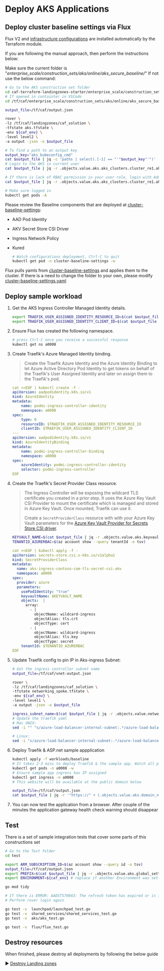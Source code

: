 # Deploy AKS Applications

## Deploy cluster baseline settings via Flux

Flux V2 and [infrastructure configurations](../../cluster-baseline-settings) are installed automatically by the Terraform module.

If you are following the manual approach, then perform the instructions below:

Make sure the current folder is "*enterprise_scale/construction_sets/aks/online/aks_secure_baseline/*"
If not use the below command:

  ```bash
  # Go to the AKS construction set folder
  cd caf-terraform-landingzones-starter/enterprise_scale/construction_sets/aks/online/aks_secure_baseline/
  # If opened in containter in VSCode
  cd /tf/caf/enterprise_scale/construction_sets/aks/online/aks_secure_baseline/
  ```

  ```bash
  output_file=/tf/caf/output.json

  rover \
  -lz /tf/caf/landingzones/caf_solution \
  -tfstate aks.tfstate \
  -env ${caf_env} \
  -level level2 \
  -a output -json -o $output_file

  # To find a path to an output key
  output_key="aks_kubeconfig_cmd"
  cat $output_file | jq -c 'paths | select(.[-1] == "'"$output_key"'")'
  # Login to the AKS in current user
  cat $output_file | jq -r .objects.value.aks.aks_clusters.cluster_re1.aks_kubeconfig_cmd | bash

  # If there is lack of RBAC permission in your user role, login with Admin (not recommended for Production)
  cat $output_file | jq -r .objects.value.aks.aks_clusters.cluster_re1.aks_kubeconfig_admin_cmd | bash

  # Make sure logged in
  kubectl get pods -A
  ```


Please review the Baseline components that are deployed at [cluster-baseline-settings](../../cluster-baseline-settings):

- AAD Pod Identity
- AKV Secret Store CSI Driver
- Ingress Network Policy
- Kured


  ```bash
  # Watch configurations deployment, Ctrl-C to quit
  kubectl get pod -n cluster-baseline-settings -w
  ```

Flux pulls yamls from [cluster-baseline-settings](../../cluster-baseline-settings) and applies them to the cluster.
If there is a need to change the folder to your own, please modify [cluster-baseline-settings.yaml](../flux/cluster-baseline-settings.yaml)

## Deploy sample workload

1. Get the AKS Ingress Controller Managed Identity details.

    ```bash
    export TRAEFIK_USER_ASSIGNED_IDENTITY_RESOURCE_ID=$(cat $output_file | jq -r .objects.value.aks.managed_identities.ingress.id)
    export TRAEFIK_USER_ASSIGNED_IDENTITY_CLIENT_ID=$(cat $output_file | jq -r .objects.value.aks.managed_identities.ingress.client_id)
    ```

1. Ensure Flux has created the following namespace.

    ```bash
    # press Ctrl-C once you receive a successful response
    kubectl get ns a0008
    ```

1. Create Traefik's Azure Managed Identity binding.

   > Create the Traefik Azure Identity and the Azure Identity Binding to let Azure Active Directory Pod Identity to get tokens on behalf of the Traefik's User Assigned Identity and later on assign them to the Traefik's pod.

    ```yaml
    cat <<EOF | kubectl create -f -
    apiVersion: aadpodidentity.k8s.io/v1
    kind: AzureIdentity
    metadata:
        name: podmi-ingress-controller-identity
        namespace: a0008
    spec:
        type: 0
        resourceID: $TRAEFIK_USER_ASSIGNED_IDENTITY_RESOURCE_ID
        clientID: $TRAEFIK_USER_ASSIGNED_IDENTITY_CLIENT_ID
    ---
    apiVersion: aadpodidentity.k8s.io/v1
    kind: AzureIdentityBinding
    metadata:
        name: podmi-ingress-controller-binding
        namespace: a0008
    spec:
        azureIdentity: podmi-ingress-controller-identity
        selector: podmi-ingress-controller
    EOF
    ```

1. Create the Traefik's Secret Provider Class resource.

   > The Ingress Controller will be exposing the wildcard TLS certificate you created in a prior step. It uses the Azure Key Vault CSI Provider to mount the certificate which is managed and stored in Azure Key Vault. Once mounted, Traefik can use it.
   >
   > Create a `SecretProviderClass` resource with with your Azure Key Vault parameters for the [Azure Key Vault Provider for Secrets Store CSI driver](https://github.com/Azure/secrets-store-csi-driver-provider-azure).

    ```bash
    KEYVAULT_NAME=$(cat $output_file | jq -r .objects.value.aks.keyvaults.secrets.name)
    TENANTID_AZURERBAC=$(az account show --query tenantId -o tsv)
    ```
    ```yaml
    cat <<EOF | kubectl apply -f -
    apiVersion: secrets-store.csi.x-k8s.io/v1alpha1
    kind: SecretProviderClass
    metadata:
      name: aks-ingress-contoso-com-tls-secret-csi-akv
      namespace: a0008
    spec:
      provider: azure
      parameters:
        usePodIdentity: "true"
        keyvaultName: $KEYVAULT_NAME
        objects:  |
          array:
            - |
              objectName: wildcard-ingress
              objectAlias: tls.crt
              objectType: cert
            - |
              objectName: wildcard-ingress
              objectAlias: tls.key
              objectType: secret
        tenantId: $TENANTID_AZURERBAC
    EOF

2. Update Traefik config to pin IP in Aks-ingress Subnet:
    ```bash
    # Get the ingress controller subnet name
    output_file=/tf/caf/vnet-output.json

    rover \
    -lz /tf/caf/landingzones/caf_solution \
    -tfstate networking_spoke.tfstate \
    -env ${caf_env} \
    -level level1 \
    -a output -json -o $output_file

    ingress_subnet_name=$(cat $output_file | jq -r .objects.value.networking_spoke.vnets.vnet_aks_re1.subnets.aks_ingress.name)
    # Update the traefik yaml
    # Mac UNIX:
    sed -i "" "s/azure-load-balancer-internal-subnet:.*/azure-load-balancer-internal-subnet:\ ${ingress_subnet_name}/g" workloads/baseline/traefik.yaml

    # Linux:
    sed -i "s/azure-load-balancer-internal-subnet:.*/azure-load-balancer-internal-subnet:\ ${ingress_subnet_name}/g" workloads/baseline/traefik.yaml
    ```

3. Deploy Traefik & ASP.net sample appplication
    ```bash
    kubectl apply -f workloads/baseline
    # It takes 2-3 mins to deploy Traefik & the sample app. Watch all pods to be provision with:
    kubectl get pods -n a0008 -w
    # Ensure sample app ingress has IP assigned
    kubectl get ingress -n a0008
    # This website will be available at the public domain below

    output_file=/tf/caf/output.json
    cat $output_file | jq -r '"https://" + (.objects.value.aks.domain_name_registrations.random_domain.dns_domain_registration_name)'
    ```

4. You can now test the application from a browser. After couple of the minutes the application gateway health check warning should disappear



## Test


There is a set of sample integration tests that cover some parts of this constructions set


```bash
# Go to the Test folder
cd test

export ARM_SUBSCRIPTION_ID=$(az account show --query id -o tsv)
output_file=/tf/caf/output.json
export PREFIX=$(cat $output_file | jq -r .objects.value.aks.global_settings.prefixes[0])
export ENVIRONMENT=${caf_env} # replace if another Environment was set in the rover, default is sandpit

go mod tidy

# If there is ERROR: AADSTS70043: The refresh token has expired or is invalid due to sign-in frequency checks by conditional access
# Perform rover login again

go test -v  launchpad/launchpad_test.go
go test -v  shared_services/shared_services_test.go
go test -v  aks/aks_test.go

go test -v  flux/flux_test.go
```

## Destroy resources

When finished, please destroy all deployments by following the below guide

:arrow_forward: [Destroy Landing zones](./destroy.md)